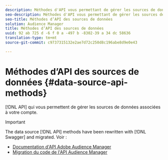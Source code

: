 ```yaml
---
description: Méthodes d'API vous permettant de gérer les sources de données associées à votre compte.
seo-description: Méthodes d'API vous permettant de gérer les sources de données associées à votre compte.
seo-title: Méthodes d’API des sources de données
solution: Audience Manager
title: Méthodes d’API des sources de données
uuid: 92 ab 725 d -6 f 0 a -497 b -8302-39 a 34 dc 58636
translation-type: tm+mt
source-git-commit: c9737315132e2ae7d72c250d8c196abe8d9e0e43

---
```



# Méthodes d’API des sources de données {#data-source-api-methods}

[!DNL API] qui vous permettent de gérer les sources de données associées à votre compte.

<!-- c_rest_data_sources.xml -->

>[!IMPORTANT]
>
>The data source [!DNL API] methods have been rewritten with [!DNL Swagger] and migrated. Voir :
>
>* [Documentation d'API Adobe Audience Manager](https://bank.demdex.com/portal/swagger/index.html)
>* [Migration du code de l'API Audience Manager](../../api/api-swagger-migration.md)
>
